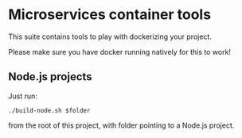 # Microservices container tools

This suite contains tools to play with dockerizing your project.

Please make sure you have docker running natively for this to work!

## Node.js projects

Just run:

    ./build-node.sh $folder
    
from the root of this project, with folder pointing to a Node.js project.
